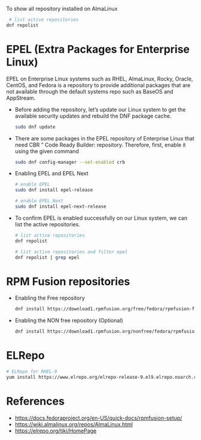 To show all repository installed on AlmaLinux

```bash
 # list active repositories
dnf repolist
```

# EPEL (Extra Packages for Enterprise Linux)
EPEL on Enterprise Linux systems such as RHEL, AlmaLinux, Rocky, Oracle, CentOS, and Fedora is a repository to provide additional packages that are not available through the default systems repo such as BaseOS and AppStream.

- Before adding the repository, let’s update our Linux system to get the available security updates and rebuild the DNF package cache.

    ```bash
    sudo dnf update
    ```
- There are some packages in the EPEL repository of Enterprise Linux that need CBR ” Code Ready Builder: repository. Therefore, first, enable it using the given command

    ```bash
    sudo dnf config-manager --set-enabled crb
    ```

- Enabling EPEL and EPEL Next
    ```bash
    # enable EPEL
    sudo dnf install epel-release

    # enable EPEL Next
    sudo dnf install epel-next-release
    ```

- To confirm EPEL is enabled successfully on our Linux system, we can list the active repositories.

    ```bash
    # list active repositories
    dnf repolist

    # list active repositories and filter epel
    dnf repolist | grep epel
    ```

# RPM Fusion repositories 

- Enabling the Free repository
    ```bash
    dnf install https://download1.rpmfusion.org/free/fedora/rpmfusion-free-release-$(rpm -E %fedora).noarch.rpm
    ```

- Enabling the NON free repository (Optional)
    ```bash
    dnf install https://download1.rpmfusion.org/nonfree/fedora/rpmfusion-nonfree-release-$(rpm -E %fedora).noarch.rpm
    ```

# ELRepo
```bash
# ELRepo for RHEL-9
yum install https://www.elrepo.org/elrepo-release-9.el9.elrepo.noarch.rpm
```

# References
- https://docs.fedoraproject.org/en-US/quick-docs/rpmfusion-setup/
- https://wiki.almalinux.org/repos/AlmaLinux.html
- https://elrepo.org/tiki/HomePage